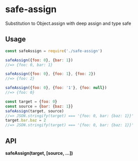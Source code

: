 # safe-assign

Substitution to Object.assign with deep assign and type safe

## Usage

```javascript
const safeAssign = require('./safe-assign')

safeAssign({foo: 0}, {bar: 1})
//=> {foo: 0, bar: 1}

safeAssign({foo: 0}, {foo: 1}, {foo: 2})
//=> {foo: 2}

safeAssign({foo: 0}, {foo: '1'}, {foo: null})
//=> {foo: 0}

const target = {foo: 0}
const source = {bar: {baz: 1}}
safeAssign(target, source)
//=> JSON.stringify(target) === '{foo: 0, bar: {baz: 1}}'
target.bar.baz = 2
//=> JSON.stringify(target) === '{foo: 0, bar: {baz: 1}}'
```

## API

**safeAssign(target, [source, ...])**



